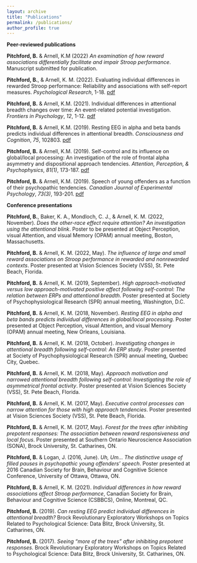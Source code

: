 ```yaml
---
layout: archive
title: "Publications"
permalink: /publications/
author_profile: true
---
```

<b>Peer-reviewed publications</b>

<b>Pitchford, B.</b> & Arnell, K.M (2022) <i>An examination of how reward associations differentially facilitate and impair Stroop performance</i>. Manuscript submitted for publication.

<b>Pitchford, B.</b>, & Arnell, K. M. (2022). Evaluating individual differences in rewarded Stroop performance: Reliability and associations with self-report measures. <i>Psychological Research</i>, 1-18. <a href="https://brentpitchford.com/files/Pitchford, Arnell - 2022 - Evaluating individual differences in rewarded Stroop performance.pdf">pdf</a>

<b>Pitchford, B.</b> & Arnell, K.M. (2021). Individual differences in attentional breadth changes over time: An event-related potential investigation. <i>Frontiers in Psychology</i>, <i>12</i>, 1-12. <a href="https://brentpitchford.com/files/Pitchford Arnell 2021_ Individual Differences in Attentional Breadth Changes Over Time An Event-Related Potential Investigation.pdf">pdf</a>


<b>Pitchford, B.</b> & Arnell, K.M. (2019). Resting EEG in alpha and beta bands predicts individual differences in attentional breadth. <i>Consciousness and Cognition</i>, <i>75</i>, 102803. <a href="https://brentpitchford.com/files/Pitchford, Arnell - 2019 - Resting EEG and Attentional Breadth.pdf">pdf</a>

<b>Pitchford, B.</b> & Arnell, K.M. (2019). Self-control and its influence on global/local processing: An investigation of the role of frontal alpha asymmetry and dispositional approach tendencies. <i>Attention, Perception, & Psychophysics</i>, <i>81(1)</i>, 173-187. <a href="https://brentpitchford.com/files/Pitchford, Arnell - 2019 - Self-control and its influence on globallocal processing An investigation of the role of frontal alpha as.pdf">pdf</a>

<b>Pitchford, B.</b> & Arnell, K.M. (2019). Speech of young offenders as a function of their psychopathic tendencies. <i>Canadian Journal of Experimental Psychology</i>, <i>73(3)</i>, 193-201. <a href="https://brentpitchford.com/files/Pitchford, Arnell - 2019 - Speech of young offenders as a function of their psychopathic tendencies.pdf">pdf</a>

<b>Conference presentations</b>

<b>Pitchford, B.</b>, Baker, K. A., Mondloch, C. J., & Arnell, K. M. (2022, November). <i>Does the
other-race effect require attention? An investigation using the attentional blink</i>. Poster to be presented at Object Perception, visual Attention, and visual Memory (OPAM) annual
meeting, Boston, Massachusetts.

<b>Pitchford, B.</b> & Arnell, K. M. (2022, May). <i>The influence of large and small reward associations on Stroop performance in rewarded and nonrewarded contexts</i>. Poster
presented at Vision Sciences Society (VSS), St. Pete Beach, Florida.

<b>Pitchford, B.</b> & Arnell, K. M. (2019, September). <i>High approach-motivated versus low
approach-motivated positive affect following self-control: The relation between ERPs and attentional breadth</i>. Poster presented at Society of Psychophysiological Research (SPR) annual meeting, Washington, D.C.

<b>Pitchford, B.</b> & Arnell, K. M. (2018, November). <i>Resting EEG in alpha and beta bands predicts individual differences in global/local processing</i>. Poster presented at Object Perception, visual Attention, and visual Memory (OPAM) annual meeting, New Orleans, Louisiana.

<b>Pitchford, B.</b> & Arnell, K. M. (2018, October). <i>Investigating changes in attentional breadth following self-control: An ERP study</i>. Poster presented at Society of Psychophysiological Research (SPR) annual meeting, Quebec City, Quebec.

<b>Pitchford, B.</b> & Arnell, K. M. (2018, May). <i>Approach motivation and narrowed attentional
breadth following self-control: Investigating the role of asymmetrical frontal activity</i>. Poster presented at Vision Sciences Society (VSS), St. Pete Beach, Florida.

<b>Pitchford, B.</b> & Arnell, K. M. (2017, May). <i>Executive control processes can narrow attention for those with high approach tendencies</i>. Poster presented at Vision Sciences Society
(VSS), St. Pete Beach, Florida.

<b>Pitchford, B.</b> & Arnell, K. M. (2017, May). <i>Forest for the trees after inhibiting prepotent responses: The association between reward responsiveness and local focus</i>. Poster
presented at Southern Ontario Neuroscience Association (SONA), Brock University, St. Catharines, ON.

<b>Pitchford, B.</b> & Logan, J. (2016, June). <i>Uh, Um… The distinctive usage of filled pauses in psychopathic young offenders’ speech</i>. Poster presented at 2016 Canadian Society for Brain, Behaviour and Cognitive Science Conference, University of Ottawa, Ottawa, ON.

<b>Pitchford, B.</b> & Arnell, K. M. (2021). <i>Individual differences in how reward associations affect Stroop performance</i>, Canadian Society for Brain, Behaviour and Cognitive Science (CSBBCS), Online, Montreal, QC.

<b>Pitchford, B.</b> (2019). <i>Can resting EEG predict individual differences in attentional breadth?</i> Brock Revolutionary Exploratory Workshops on Topics Related to Psychological Science: Data Blitz, Brock University, St. Catharines, ON.

<b>Pitchford, B.</b> (2017). <i>Seeing “more of the trees” after inhibiting prepotent responses</i>. Brock Revolutionary Exploratory Workshops on Topics Related to Psychological Science: Data Blitz, Brock University, St. Catharines, ON.
